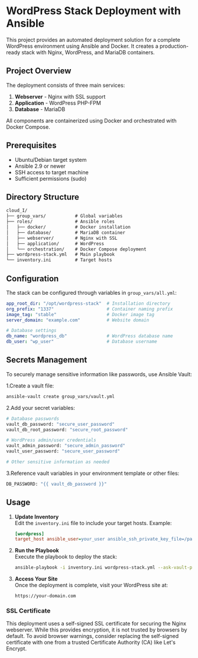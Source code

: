 # WordPress Stack Deployment with Ansible

This project provides an automated deployment solution for a complete WordPress environment using Ansible and Docker. It creates a production-ready stack with Nginx, WordPress, and MariaDB containers.

## Project Overview

The deployment consists of three main services:

1. **Webserver** - Nginx with SSL support
2. **Application** - WordPress PHP-FPM
3. **Database** - MariaDB

All components are containerized using Docker and orchestrated with Docker Compose.

## Prerequisites

- Ubuntu/Debian target system
- Ansible 2.9 or newer
- SSH access to target machine
- Sufficient permissions (sudo)

## Directory Structure
```markdown
cloud_I/
├── group_vars/           # Global variables
├── roles/                # Ansible roles
│   ├── docker/           # Docker installation
│   ├── database/         # MariaDB container
│   ├── webserver/        # Nginx with SSL
│   ├── application/      # WordPress
│   └── orchestration/    # Docker Compose deployment
├── wordpress-stack.yml   # Main playbook
└── inventory.ini         # Target hosts
```


## Configuration

The stack can be configured through variables in `group_vars/all.yml`:

```yaml
app_root_dir: "/opt/wordpress-stack"  # Installation directory
org_prefix: "1337"                    # Container naming prefix
image_tag: "stable"                   # Docker image tag
server_domain: "example.com"          # Website domain

# Database settings
db_name: "wordpress_db"               # WordPress database name
db_user: "wp_user"                    # Database username
```
## Secrets Management
To securely manage sensitive information like passwords, use Ansible Vault:

1.Create a vault file:
```bash
ansible-vault create group_vars/vault.yml
```
2.Add your secret variables:
```bash
# Database passwords
vault_db_password: "secure_user_password"
vault_db_root_password: "secure_root_password"

# WordPress admin/user credentials
vault_admin_password: "secure_admin_password"
vault_user_password: "secure_user_password"

# Other sensitive information as needed
```
3.Reference vault variables in your environment template or other files:
```bash
DB_PASSWORD: "{{ vault_db_password }}"
```

## Usage

1. **Update Inventory**  
    Edit the `inventory.ini` file to include your target hosts. Example:
    ```ini
    [wordpress]
    target_host ansible_user=your_user ansible_ssh_private_key_file=/path/to/private/key
    ```

2. **Run the Playbook**  
    Execute the playbook to deploy the stack:
    ```bash
    ansible-playbook -i inventory.ini wordpress-stack.yml --ask-vault-pass
    ```

3. **Access Your Site**  
    Once the deployment is complete, visit your WordPress site at:
    ```
    https://your-domain.com
    ```

### SSL Certificate

This deployment uses a self-signed SSL certificate for securing the Nginx webserver. While this provides encryption, it is not trusted by browsers by default. To avoid browser warnings, consider replacing the self-signed certificate with one from a trusted Certificate Authority (CA) like Let's Encrypt.
